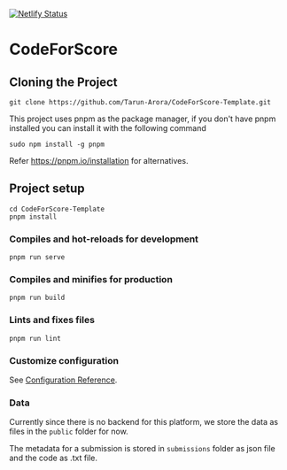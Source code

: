 [![Netlify Status](https://api.netlify.com/api/v1/badges/cafa7f91-80fe-4019-9e1c-53e7fa5a49c1/deploy-status)](https://app.netlify.com/sites/code-for-score/deploys)

# CodeForScore

## Cloning the Project
```
git clone https://github.com/Tarun-Arora/CodeForScore-Template.git
```

This project uses pnpm as the package manager, if you don't have pnpm installed you can install it with the following command
```
sudo npm install -g pnpm
```
Refer https://pnpm.io/installation for alternatives.

## Project setup
```
cd CodeForScore-Template
pnpm install
```

### Compiles and hot-reloads for development
```
pnpm run serve
```

### Compiles and minifies for production
```
pnpm run build
```

### Lints and fixes files
```
pnpm run lint
```

### Customize configuration
See [Configuration Reference](https://cli.vuejs.org/config/).

### Data
Currently since there is no backend for this platform, we store the data as files in the `public` folder for now.

The metadata for a submission is stored in `submissions` folder as json file and the code as .txt file.
